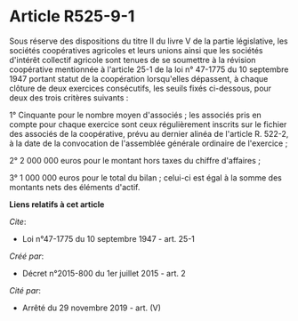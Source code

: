 # Article R525-9-1

Sous réserve des dispositions du titre II du livre V de la partie législative, les sociétés coopératives agricoles et leurs
unions ainsi que les sociétés d'intérêt collectif agricole sont tenues de se soumettre à la révision coopérative mentionnée à
l'article 25-1 de la loi n° 47-1775 du 10 septembre 1947 portant statut de la coopération lorsqu'elles dépassent, à chaque
clôture de deux exercices consécutifs, les seuils fixés ci-dessous, pour deux des trois critères suivants :

1° Cinquante pour le nombre moyen d'associés ; les associés pris en compte pour chaque exercice sont ceux régulièrement
inscrits sur le fichier des associés de la coopérative, prévu au dernier alinéa de l'article R. 522-2, à la date de la
convocation de l'assemblée générale ordinaire de l'exercice ;

2° 2 000 000 euros pour le montant hors taxes du chiffre d'affaires ;

3° 1 000 000 euros pour le total du bilan ; celui-ci est égal à la somme des montants nets des éléments d'actif.

**Liens relatifs à cet article**

_Cite_:

  - Loi n°47-1775 du 10 septembre 1947 - art. 25-1

_Créé par_:

  - Décret n°2015-800 du 1er juillet 2015 - art. 2

_Cité par_:

  - Arrêté du 29 novembre 2019 - art. (V)
